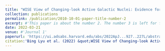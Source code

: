 ```yaml
---
title: "WISE View of Changing-look Active Galactic Nuclei: Evidence for a Transitional Stage of AGNs"
collection: publications
permalink: /publication/2010-10-01-paper-title-number-2
excerpt: #'This paper is about the number 2. The number 3 is left for future work.'
date: 2022-03-21
venue: #'Journal 1'
paperurl: 'https://ui.adsabs.harvard.edu/abs/2022ApJ...927..227L/abstract'
citation:'Bing Lyu et al. (2022) &quot;WISE View of Changing-look Active Galactic Nuclei: Evidence for a Transitional Stage of AGN&quot; <i>The Astrophysical Journal, Volume 927, Issue 2, id.227, 13 pp.</i>.'
---
```



